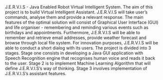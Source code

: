 J.E.R.V.I.S - Java Enabled Robot Virtual Intelligent System. The aim of this project is to build Virtual Intelligent Assistant. J.E.R.V.I.S will take user’s commands, analyse them and provide a relevant response. The main features of the optimal solution will consist of Graphical User Interface (GUI) and life organiser - remembering and reminding various events such as birthdays and appointments. Furthermore, J.E.R.V.I.S will be able to remember and retrieve email addresses, provide weather forecast and browse through local file system.
For innovation purposes, J.E.R.V.I.S will be able to conduct a short dialog with its users. The project is divided into 3 stages. Stage one consists in developing a Java GUI application with Speech Recognition engine that recognises human voice and reads it back to the user. Stage 2 is to implement Machine Learning Algorithm that will define J.E.R.V.I.S’s way of thinking. Stage 3 involves implementation of J.E.R.V.I.S’s assistant features.
